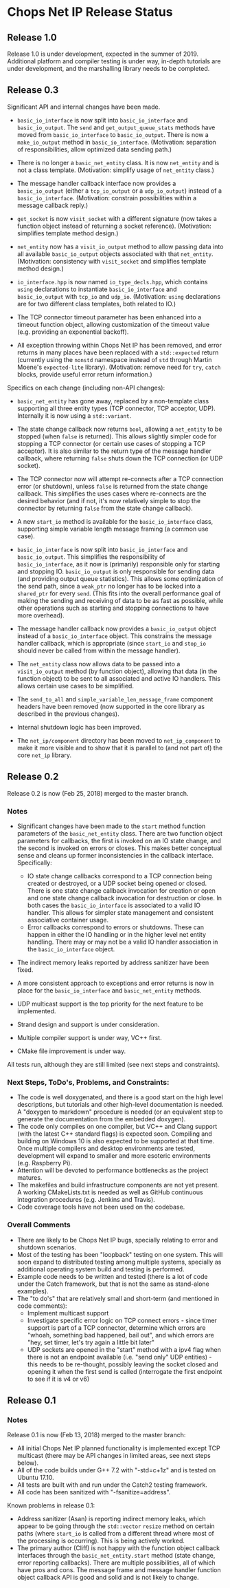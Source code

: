 # Chops Net IP Release Status

## Release 1.0

Release 1.0 is under development, expected in the summer of 2019. Additional platform and compiler testing is under way, in-depth tutorials are under development, and the marshalling library needs to be completed.

## Release 0.3

Significant API and internal changes have been made. 

- `basic_io_interface` is now split into `basic_io_interface` and `basic_io_output`. The `send` and `get_output_queue_stats` methods have moved from `basic_io_interface` to `basic_io_output`. There is now a `make_io_output` method in `basic_io_interface`. (Motivation: separation of responsibilities, allow optimized data sending path.)

- There is no longer a `basic_net_entity` class. It is now `net_entity` and is not a class template. (Motivation: simplify usage of `net_entity` class.)

- The message handler callback interface now provides a `basic_io_output` (either a `tcp_io_output` or a `udp_io_output`) instead of a `basic_io_interface`. (Motivation: constrain possibilities within a message callback reply.)

- `get_socket` is now `visit_socket` with a different signature (now takes a function object instead of returning a socket reference). (Motivation: simplifies template method design.)

- `net_entity` now has a `visit_io_output` method to allow passing data into all available `basic_io_output` objects associated with that `net_entity`. (Motivation: consistency with `visit_socket` and simplifies template method design.)

- `io_interface.hpp` is now named `io_type_decls.hpp`, which contains `using` declarations to instantiate `basic_io_interface` and `basic_io_output` with `tcp_io` and `udp_io`. (Motivation: `using` declarations are for two different class templates, both related to IO.)

- The TCP connector timeout parameter has been enhanced into a timeout function object, allowing customization of the timeout value (e.g. providing an exponential backoff).

- All exception throwing within Chops Net IP has been removed, and error returns in many places have been replaced with a `std::expected` return (currently using the `nonstd` namespace instead of `std` through Martin Moene's `expected-lite` library). (Motivation: remove need for `try`, `catch` blocks, provide useful error return information.)

Specifics on each change (including non-API changes):

- `basic_net_entity` has gone away, replaced by a non-template class supporting all three entity types (TCP connector, TCP acceptor, UDP). Internally it is now using a `std::variant`.

- The state change callback now returns `bool`, allowing a `net_entity` to be stopped (when `false` is returned). This allows slightly simpler code for stopping a TCP connector (or certain use cases of stopping a TCP acceptor). It is also similar to the return type of the message handler callback, where returning `false` shuts down the TCP connection (or UDP socket).

- The TCP connector now will attempt re-connects after a TCP connection error (or shutdown), unless `false` is returned from the state change callback. This simplifies the uses cases where re-connects are the desired behavior (and if not, it's now relatively simple to stop the connector by returning `false` from the state change callback).

- A new `start_io` method is available for the `basic_io_interface` class, supporting simple variable length message framing (a common use case).

- `basic_io_interface` is now split into `basic_io_interface` and `basic_io_output`. This simplifies the responsibility of `basic_io_interface`, as it now is (primarily) responsible only for starting and stopping IO. `basic_io_output` is only responsible for sending data (and providing output queue statistics). This allows some optimization of the send path, since a `weak_ptr` no longer has to be locked into a `shared_ptr` for every `send`. (This fits into the overall performance goal of making the sending and receiving of data to be as fast as possible, while other operations such as starting and stopping connections to have more overhead).

- The message handler callback now provides a `basic_io_output` object instead of a `basic_io_interface` object. This constrains the message handler callback, which is appropriate (since `start_io` and `stop_io` should never be called from within the message handler).

- The `net_entity` class now allows data to be passed into a `visit_io_output` method (by function object), allowing that data (in the function object) to be sent to all associated and active IO handlers. This allows certain use cases to be simplified.

- The `send_to_all` and `simple_variable_len_message_frame` component headers have been removed (now supported in the core library as described in the previous changes).

- Internal shutdown logic has been improved.

- The `net_ip/component` directory has been moved to `net_ip_component` to make it more visible and to show that it is parallel to (and not part of) the core `net_ip` library.

## Release 0.2

Release 0.2 is now (Feb 25, 2018) merged to the master branch.

### Notes

- Significant changes have been made to the `start` method function parameters of the `basic_net_entity` class. There are two function object parameters for callbacks, the first is invoked on an IO state change, and the second is invoked on errors or closes. This makes better conceptual sense and cleans up former inconsistencies in the callback interface. Specifically:
  - IO state change callbacks correspond to a TCP connection being created or destroyed, or a UDP socket being opened or closed. There is one state change callback invocation for creation or open and one state change callback invocation for destruction or close. In both cases the `basic_io_interface` is associated to a valid IO handler. This allows for simpler state management and consistent associative container usage.
  - Error callbacks correspond to errors or shutdowns. These can happen in either the IO handling or in the higher level net entity handling. There may or may not be a valid IO handler association in the `basic_io_interface` object.
- The indirect memory leaks reported by address sanitizer have been fixed.
- A more consistent approach to exceptions and error returns is now in place for the `basic_io_interface` and `basic_net_entity` methods.

- UDP multicast support is the top priority for the next feature to be implemented.
- Strand design and support is under consideration.
- Multiple compiler support is under way, VC++ first.
- CMake file improvement is under way.

All tests run, although they are still limited (see next steps and constraints).


### Next Steps, ToDo's, Problems, and Constraints:

- The code is well doxygenated, and there is a good start on the high level descriptions, but tutorials and other high-level documentation is needed. A "doxygen to markdown" procedure is needed (or an equivalent step to generate the documentation from the embedded doxygen).
- The code only compiles on one compiler, but VC++ and Clang support (with the latest C++ standard flags) is expected soon. Compiling and building on Windows 10 is also expected to be supported at that time. Once multiple compilers and desktop environments are tested, development will expand to smaller and more esoteric environments (e.g. Raspberry Pi).
- Attention will be devoted to performance bottlenecks as the project matures.
- The makefiles and build infrastructure components are not yet present. A working CMakeLists.txt is needed as well as GitHub continuous integration procedures (e.g. Jenkins and Travis).
- Code coverage tools have not been used on the codebase.

### Overall Comments

- There are likely to be Chops Net IP bugs, specially relating to error and shutdown scenarios.
- Most of the testing has been "loopback" testing on one system. This will soon expand to distributed testing among multiple systems, specially as additional operating system build and testing is performed.
- Example code needs to be written and tested (there is a lot of code under the Catch framework, but that is not the same as stand-alone examples).
- The "to do's" that are relatively small and short-term (and mentioned in code comments):
  - Implement multicast support
  - Investigate specific error logic on TCP connect errors - since timer support is part of a TCP connector, determine which errors are "whoah, something bad happened, bail out", and which errors are "hey, set timer, let's try again a little bit later"
  - UDP sockets are opened in the "start" method with a ipv4 flag when there is not an endpoint available (i.e. "send only" UDP entities) - this needs to be re-thought, possibly leaving the socket closed and opening it when the first send is called (interrogate the first endpoint to see if it is v4 or v6)

## Release 0.1

### Notes

Release 0.1 is now (Feb 13, 2018) merged to the master branch:

- All initial Chops Net IP planned functionality is implemented except TCP multicast (there may be API changes in limited areas, see next steps below).
- All of the code builds under G++ 7.2 with "-std=c+1z" and is tested on Ubuntu 17.10.
- All tests are built with and run under the Catch2 testing framework.
- All code has been sanitized with "-fsanitize=address".

Known problems in release 0.1:

- Address sanitizer (Asan) is reporting indirect memory leaks, which appear to be going through the `std::vector` `resize` method on certain paths (where `start_io` is called from a different thread where most of the processing is occurring). This is being actively worked.
- The primary author (Cliff) is not happy with the function object callback interfaces through the `basic_net_entity.start` method (state change, error reporting callbacks). There are multiple possibilities, all of which have pros and cons. The message frame and message handler function object callback API is good and solid and is not likely to change.

